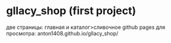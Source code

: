 # gllacy_shop (first project)
две страницы: главная и каталог>сливочное
github pages для просмотра: anton1408.github.io/gllacy_shop/
